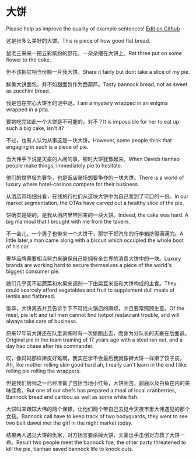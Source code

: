 # 大饼

Please help us improve the quality of example sentences! [Edit on Github](https://github.com/jiyushe/jiyu-example-sentence-source/blob/main/chinese/dabing_2.md)

<p><span class="chinese">这是张多么美好的大饼。</span><span class="english">This is piece of how good flat bread.</span></p>

<p><span class="chinese">鼠老三采来一把五彩缤纷的野花，一朵朵摆在大饼上。</span><span class="english">Rat three put on some flower to the coke.</span></p>

<p><span class="chinese">但不该把它相当份额一片我大饼。</span><span class="english">Share it fairly but dont take a slice of my pie.</span></p>

<p><span class="chinese">鲜美大饼面包，并不如甜面包作为西葫芦。</span><span class="english">Tasty bannock bread, not as sweet as zucchini bread.</span></p>

<p><span class="chinese">我是包在空心大饼里的谜中谜。</span><span class="english">I am a mystery wrapped in an enigma wrapped in a pita.</span></p>

<p><span class="chinese">要她吃完如此一个大饼是不可能的，对不？</span><span class="english">It is impossible for her to eat up such a big cake, isn't it?</span></p>

<p><span class="chinese">不过，也有人认为从事这是一块大饼。</span><span class="english">However, some people think that engaging in such is a piece of pie.</span></p>

<p><span class="chinese">当大伟手下说是天豪的人闹的事，顿时大饼犹豫起来。</span><span class="english">When Davids tianhao people make things, immediately pie to hesitate.</span></p>

<p><span class="chinese">他们的世界极为奢华，也是饭店赌场想要争夺的一块大饼。</span><span class="english">There is a world of luxury where hotel-casinos compete for their business.</span></p>

<p><span class="chinese">从酒店市场细分看，在线旅行社们从这块大饼中为自己拿到了可口的一份。</span><span class="english">In our market segmentation, the OTAs have carved out a healthy slice of the pie.</span></p>

<p><span class="chinese">饼确实是硬的，是我从酒店里带回来的一块大饼。</span><span class="english">Indeed, the cake was hard. A big ma'moul that I brought with me from the tavern.</span></p>

<p><span class="chinese">不一会儿，一个男子也带来一个大饼干，那饼干把汽车的行李箱挤得满满的。</span><span class="english">A little later,a man came along with a biscuit which occupied the whole boot of his car.</span></p>

<p><span class="chinese">奢华品牌需要相当努力来确保自己能拥有全世界的消费大饼中的一块。</span><span class="english">Luxury brands are working hard to secure themselves a piece of the world's biggest consumer pie.</span></p>

<p><span class="chinese">她们几乎买不起蔬菜和水果来调剂一下由扁豆米饭和大饼构成的主食。</span><span class="english">They could scarcely afford vegetables and fruit to supplement dull meals of lentils and flatbread.</span></p>

<p><span class="chinese">饭毕，大饼离去并且告诉手下不可找火锅店的麻烦，并且要常照顾生意。</span><span class="english">Of the meal, pie left and tell men cannot find hotpot restaurant trouble, and will always take care of business.</span></p>

<p><span class="chinese">原来17年前大饼还在队里训练时有一次偷跑出去，而身为分队长的天豪在后面追。</span><span class="english">Original pie in the team training of 17 years ago with a steal ran out, and a day hao chase after his commander.</span></p>

<p><span class="chinese">哎，像妈妈那样擀皮好难啊，我实在学不会最后我就像擀大饼一样擀了饺子皮。</span><span class="english">Ah, like mother rolling skin good hard ah, I really can't learn in the end I like rolling pie rolling the wrappers.</span></p>

<p><span class="chinese">但是我们厨师之一已经准备了包括当地小红莓，大饼面包，驯鹿以及白鱼在内的美味佳肴。</span><span class="english">But one of our chefs has prepared a meal of local cranberries, Bannock bread and caribou as well as some white fish.</span></p>

<p><span class="chinese">大饼叫来跟踪大伟的两个保镖，让他们两个带自己去见今天夜市里大伟遇见的那个女孩。</span><span class="english">Bannock call have to keep track of two bodyguards, they went to see two belt dawei met the girl in the night market today.</span></p>

<p><span class="chinese">结果两人遇见大饼的仇家，对方扬言要杀掉大饼，天豪出手击倒对方救了大饼一命。</span><span class="english">Result two people meet the bannock foe, the other party threatened to kill the pie, tianhao saved bannock life to knock outs.</span></p>

